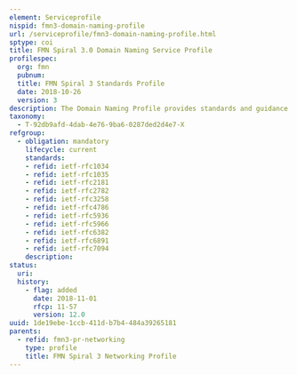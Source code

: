 ```yaml
---
element: Serviceprofile
nispid: fmn3-domain-naming-profile
url: /serviceprofile/fmn3-domain-naming-profile.html
sptype: coi
title: FMN Spiral 3.0 Domain Naming Service Profile
profilespec:
  org: fmn
  pubnum: 
  title: FMN Spiral 3 Standards Profile
  date: 2018-10-26
  version: 3
description: The Domain Naming Profile provides standards and guidance to support the hierarchical distributed naming system for computers, services, or any resource connected to a federated mission network.
taxonomy:
  - T-92db9afd-4dab-4e76-9ba6-0287ded2d4e7-X
refgroup:
  - obligation: mandatory
    lifecycle: current
    standards: 
    - refid: ietf-rfc1034
    - refid: ietf-rfc1035
    - refid: ietf-rfc2181
    - refid: ietf-rfc2782
    - refid: ietf-rfc3258
    - refid: ietf-rfc4786
    - refid: ietf-rfc5936
    - refid: ietf-rfc5966
    - refid: ietf-rfc6382
    - refid: ietf-rfc6891
    - refid: ietf-rfc7094
    description: 
status:
  uri: 
  history: 
    - flag: added
      date: 2018-11-01
      rfcp: 11-57
      version: 12.0
uuid: 1de19ebe-1ccb-411d-b7b4-484a39265181
parents:
  - refid: fmn3-pr-networking
    type: profile
    title: FMN Spiral 3 Networking Profile
---
```

